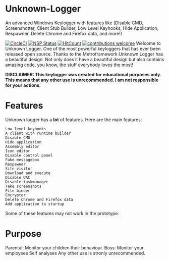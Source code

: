 # Unknown-Logger
An advanced Windows Keylogger with features like (Disable CMD, Screenshotter, Client Stub Builder, Low Level Keyhooks, Hide Application, Respawner, Delete Chrome and Firefox data, and more!)

[![CircleCI](https://img.shields.io/circleci/project/github/ntkme/github-buttons.svg)](https://circleci.com/gh/ntkme/github-buttons)
[![NSP Status](https://nodesecurity.io/orgs/dwyl/projects/1047e39b-0d4a-45ff-af65-c04afc41fc20/badge)](https://nodesecurity.io/orgs/dwyl/projects/1047e39b-0d4a-45ff-af65-c04afc41fc20)
[![HitCount](http://hits.dwyl.com/kanegovaert/unknown-logger.svg)](http://hits.dwyl.com/kanegovaert/unknown-logger)
[![contributions welcome](https://img.shields.io/badge/contributions-welcome-brightgreen.svg?style=flat)](https://github.com/dwyl/esta/issues)
Welcome to Unknown Logger. One of the most powerful keyloggers that has ever been released open source. Thanks to the Metroframework Unknown Logger has a beautiful design. Not only does it have a beautiful design but also contains amazing code, you know, the stuff everybody loves the most!

**DISCLAIMER: This keylogger was created for educational purposes only. This means that any other use is unrecommended. I am not responsible for your actions.**

# Features
Unknown logger has a **lot** of features. Here are the main features:

    Low level keyhooks
    A client with runtime builder
    Disable CMD
    Hide application
    Assembly editor
    Icon editor
    Disable control panel
    Fake messagebox
    Respawner
    Site visitor
    Download and execute
    Disable UAC
    Disable taskmanager
    Take screenshots
    File binder
    Encrypter
    Delete Chrome and Firefox data
    Add application to startup

Some of these features may not work in the prototype.

# Purpose
Parental: Monitor your children their behaviour.
Boss: Monitor your employees
Self analyses
Any other use is stronly unrecommended.
